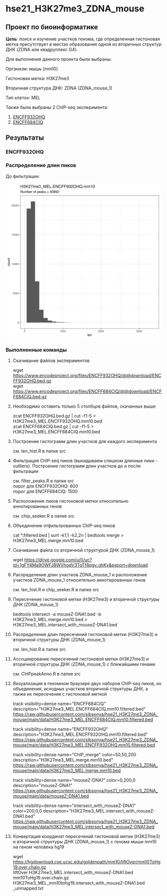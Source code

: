 # hse21_H3K27me3_ZDNA_mouse

## Проект по биоинформатике
**Цель**: поиск и изучение участков генома, где определенная гистоновая метка присутствует в местах образования одной из вторичных структур ДНК (ZDNA или квадруплекс G4).

Для выполнения данного проекта были выбраны:

Организм: мышь (mm10)

Гистоновая метка: H3K27me3

Вторичная структура ДНК: ZDNA (ZDNA_mouse_1)

Тип клеток: MEL 

Также были выбраны 2 ChIP-seq эксперимента:
1. [ENCFF932OHQ](https://www.encodeproject.org/files/ENCFF932OHQ/) 
2. [ENCFF684CIQ](https://www.encodeproject.org/files/ENCFF684CIQ/)

## Результаты

### ENCFF932OHQ

### Распределение длин пиков

До фильтрации:

<img src="https://github.com/sibsonya/hse21_H3K27me3_ZDNA_mouse/blob/main/images/filter_peaks.H3K27me3_MEL.ENCFF932OHQ.mm10.init.hist.png" width="500"/>


### Выполненные команды

1. Скачивание файлов экспериментов

   wget <https://www.encodeproject.org/files/ENCFF932OHQ/@@download/ENCFF932OHQ.bed.gz>  
   wget <https://www.encodeproject.org/files/ENCFF684CIQ/@@download/ENCFF684CIQ.bed.gz>

2. Необходимо оставить только 5 столбцов файлов, скачанных выше

   zcat ENCFF932OHQ.bed.gz | cut -f1-5 > H3K27me3_MEL.ENCFF932OHQ.mm10.bed  
   zcat ENCFF684CIQ.bed.gz | cut -f1-5 > H3K27me3_MEL.ENCFF684CIQ.mm10.bed
   
3. Построение гистограмм длин участков для каждого эксперимента

   см. len_hist.R в папке src

4. Фильтрация ChIP-seq пиков (выкидываем слишком длинные пики - outliers). Построение гистограмм длин участков до и после фильтрации
   
   см. filter_peaks.R в папке src  
   порог для ENCFF932OHQ: 600  
   порог для ENCFF684CIQ: 1500
   
5. Расположение пиков гистоновой метки относительно аннотированных генов
   
   см. chip_seeker.R в папке src 
   
6. Объединение отфильтрованных ChIP-seq пиков
   
   cat \*.filtered.bed | sort -k1,1 -k2,2n | bedtools merge > H3K27me3_MEL.merge.mm10.bed 
   
7. Скачивание файла со вторичной структурой ДНК (ZDNA_mouse_1)

   wget <https://drive.google.com/u/0/uc?id=1gFY4Ma9OWFJBWVhgdV3TqTf8pgy_ghKy&export=download>

8. Распределение длин участков ZDNA_mouse_1 и расположение участков ZDNA_mouse_1 относительно аннотированных генов

   см. len_hist.R и chip_seeker.R в папке src
   
9. Пересечение гистоновой метки (H3K27me3) и вторичной структуры ДНК (ZDNA_mouse_1)

   bedtools intersect -a mouseZ-DNA1.bed -b H3K27me3_MEL.merge.mm10.bed > H3K27me3_MEL.intersect_with_mouseZ-DNA1.bed
   
10. Распределение длин пересечений гистоновой метки (H3K27me3) и вторичной структуры ДНК (ZDNA_mouse_1)
    
    см. len_hist.R в папке src

11. Ассоциирование пересечений гистоновой метки (H3K27me3) и вторичной структуры ДНК (ZDNA_mouse_1) с ближайшими генами

    см. ChIPpeakAnno.R в папке src
    
12. Визуализация в геномном браузере двух наборов ChIP-seq пиков, их объединения, исходных участков вторичной структуры ДНК, а также их пересечения с гистоновой меткой
    
    track visibility=dense name="ENCFF684CIQ" description="H3K27me3_MEL.ENCFF684CIQ.mm10.filtered.bed"  
    <https://raw.githubusercontent.com/sibsonya/hse21_H3K27me3_ZDNA_mouse/main/data/H3K27me3_MEL.ENCFF684CIQ.mm10.filtered.bed>

    track visibility=dense name="ENCFF932OHQ" description="H3K27me3_MEL.ENCFF932OHQ.mm10.filtered.bed"  
    <https://raw.githubusercontent.com/sibsonya/hse21_H3K27me3_ZDNA_mouse/main/data/H3K27me3_MEL.ENCFF932OHQ.mm10.filtered.bed>

    track visibility=dense name="ChIP_merge" color=50,50,200 description="H3K27me3_MEL.merge.mm10.bed"  
    <https://raw.githubusercontent.com/sibsonya/hse21_H3K27me3_ZDNA_mouse/main/data/H3K27me3_MEL.merge.mm10.bed>
    
    track visibility=dense name="mouseZ-DNA1" color=0,200,0 description="mouseZ-DNA1"  
    <https://raw.githubusercontent.com/sibsonya/hse21_H3K27me3_ZDNA_mouse/main/data/mouseZ-DNA1.bed>

    track visibility=dense name="intersect_with_mouseZ-DNA1" color=200,0,0 description="H3K27me3_MEL.intersect_with_mouseZ-DNA1.bed"  
    <https://raw.githubusercontent.com/sibsonya/hse21_H3K27me3_ZDNA_mouse/main/data/H3K27me3_MEL.intersect_with_mouseZ-DNA1.bed>
    
13. Конвертация координат пересечений гистоновой метки (H3K27me3) и вторичной структуры ДНК (ZDNA_mouse_1) с генома мыши mm10 на геном человека hg19

    wget <https://hgdownload.cse.ucsc.edu/goldenpath/mm10/liftOver/mm10ToHg19.over.chain.gz>  
    liftOver H3K27me3_MEL.intersect_with_mouseZ-DNA1.bed mm10ToHg19.over.chain.gz H3K27me3_MEL_mm10tohg19.intersect_with_mouseZ-DNA1.bed \_unmapped.txt




   
   

